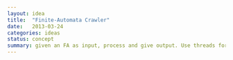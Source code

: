 ```yaml
---
layout: idea
title:  "Finite-Automata Crawler"
date:   2013-03-24
categories: ideas
status: concept
summary: given an FA as input, process and give output. Use threads for non-determinism.
---
```

